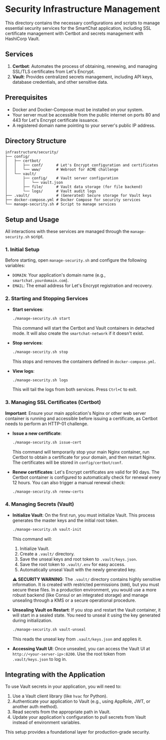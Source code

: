 # Security Infrastructure Management

This directory contains the necessary configurations and scripts to manage essential security services for the SmartChat application, including SSL certificate management with Certbot and secrets management with HashiCorp Vault.

## Services

1.  **Certbot**: Automates the process of obtaining, renewing, and managing SSL/TLS certificates from Let's Encrypt.
2.  **Vault**: Provides centralized secrets management, including API keys, database credentials, and other sensitive data.

## Prerequisites

- Docker and Docker-Compose must be installed on your system.
- Your server must be accessible from the public internet on ports 80 and 443 for Let's Encrypt certificate issuance.
- A registered domain name pointing to your server's public IP address.

## Directory Structure

```
infrastructure/security/
├── config/
│   ├── certbot/
│   │   ├── conf/      # Let's Encrypt configuration and certificates
│   │   └── www/       # Webroot for ACME challenge
│   └── vault/
│       ├── config/    # Vault server configuration
│       │   └── vault.json
│       ├── file/      # Vault data storage (for file backend)
│       └── logs/      # Vault audit logs
├── .vault/            # (Generated) Secure storage for Vault keys
├── docker-compose.yml # Docker Compose for security services
└── manage-security.sh # Script to manage services
```

## Setup and Usage

All interactions with these services are managed through the `manage-security.sh` script.

### 1. Initial Setup

Before starting, open `manage-security.sh` and configure the following variables:

-   `DOMAIN`: Your application's domain name (e.g., `smartchat.yourdomain.com`).
-   `EMAIL`: The email address for Let's Encrypt registration and recovery.

### 2. Starting and Stopping Services

-   **Start services**:
    ```bash
    ./manage-security.sh start
    ```
    This command will start the Certbot and Vault containers in detached mode. It will also create the `smartchat-network` if it doesn't exist.

-   **Stop services**:
    ```bash
    ./manage-security.sh stop
    ```
    This stops and removes the containers defined in `docker-compose.yml`.

-   **View logs**:
    ```bash
    ./manage-security.sh logs
    ```
    This will tail the logs from both services. Press `Ctrl+C` to exit.

### 3. Managing SSL Certificates (Certbot)

**Important**: Ensure your main application's Nginx or other web server container is running and accessible before issuing a certificate, as Certbot needs to perform an HTTP-01 challenge.

-   **Issue a new certificate**:
    ```bash
    ./manage-security.sh issue-cert
    ```
    This command will temporarily stop your main Nginx container, run Certbot to obtain a certificate for your domain, and then restart Nginx. The certificates will be stored in `config/certbot/conf`.

-   **Renew certificates**:
    Let's Encrypt certificates are valid for 90 days. The Certbot container is configured to automatically check for renewal every 12 hours. You can also trigger a manual renewal check:
    ```bash
    ./manage-security.sh renew-certs
    ```

### 4. Managing Secrets (Vault)

-   **Initialize Vault**:
    On the first run, you must initialize Vault. This process generates the master keys and the initial root token.
    ```bash
    ./manage-security.sh vault-init
    ```
    This command will:
    1.  Initialize Vault.
    2.  Create a `.vault/` directory.
    3.  Save the unseal keys and root token to `.vault/keys.json`.
    4.  Save the root token to `.vault/.env` for easy access.
    5.  Automatically unseal Vault with the newly generated key.

    **⚠️ SECURITY WARNING**: The `.vault/` directory contains highly sensitive information. It is created with restricted permissions (`600`), but you must secure these files. In a production environment, you would use a more robust backend (like Consul or an integrated storage) and manage unsealing through a KMS or a secure operational procedure.

-   **Unsealing Vault on Restart**:
    If you stop and restart the Vault container, it will start in a sealed state. You need to unseal it using the key generated during initialization.
    ```bash
    ./manage-security.sh vault-unseal
    ```
    This reads the unseal key from `.vault/keys.json` and applies it.

-   **Accessing Vault UI**:
    Once unsealed, you can access the Vault UI at `http://<your-server-ip>:8200`. Use the root token from `.vault/keys.json` to log in.

## Integrating with the Application

To use Vault secrets in your application, you will need to:
1.  Use a Vault client library (like `hvac` for Python).
2.  Authenticate your application to Vault (e.g., using AppRole, JWT, or another auth method).
3.  Read secrets from the appropriate path in Vault.
4.  Update your application's configuration to pull secrets from Vault instead of environment variables.

This setup provides a foundational layer for production-grade security. 